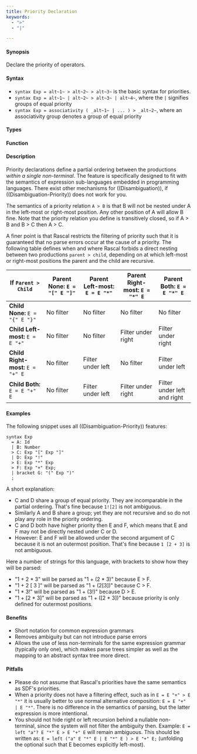 ```yaml
---
title: Priority Declaration
keywords:
  - ">"
  - "|"

---
```


#### Synopsis

Declare the priority of operators.

#### Syntax

*  `syntax Exp = alt~1~ > alt~2~ > alt~3~` is the basic syntax for priorities.
*  `syntax Exp = alt~1~ | alt~2~ > alt~3~ | alt~4~`, where the `|` signifies groups of equal priority
*  `syntax Exp = associativity ( _alt~1~ | ... ) > _alt~2~`, where an associativity group denotes a group of equal priority

#### Types

#### Function

#### Description

Priority declarations define a partial ordering between the productions _within a single non-terminal_. The feature is specifically designed to fit with the semantics of expression sub-languages embedded in programming languages. There exist other mechanisms for ((Disambiguation)), if ((Disambiguation-Priority)) does not work for you.

The semantics of a priority relation `A > B` is that B will not be nested under A in the left-most or right-most position.
Any other position of A will allow B fine. Note that the priority relation you define is transitively closed, so if A > B and B > C then A > C.

A finer point is that Rascal restricts the filtering of priority such that it is guaranteed that no parse errors occur at the cause of a priority. The following table defines when and where Rascal forbids a direct nesting between two productions `parent > child`, depending on at which left-most or right-most positions the parent and the child are recursive. 

| If `Parent > Child` | Parent None: `E = "[" E "]"` | Parent Left-most: `E = E "*"` |Parent  Right-most: `E = "*" E` | Parent Both: `E = E "*" E`   |
| --- | --- | --- | --- | --- |
| __Child None:__ `E = "{" E "}"`  | No filter        | No filter                    | No filter                     | No filter               |
| __Child Left-most:__ `E = E "+"` | No filter        | No filter                    | Filter under right            | Filter under right      |
| __Child Right-most:__ `E = "+" E`| No filter        | Filter under left            | No filter                     | Filter under left       |
| __Child Both:__ `E = E "+" E`    | No filter        | Filter under left            | Filter under right            | Filter under left and right  |


#### Examples

The following snippet uses all ((Disambiguation-Priority)) features:
```rascal
syntax Exp 
  = A: Id
  | B: Number 
  > C: Exp "[" Exp "]" 
  | D: Exp "!"
  > E: Exp "*" Exp 
  > F: Exp "+" Exp;
  | bracket G: "(" Exp ")"
  ;
```
A short explanation:

*  C and D share a group of equal priority. They are incomparable in the partial ordering. That's fine because `1![2]` is not ambiguous.
*  Similarly A and B share a group; yet they are not recursive and so do not play any role in the priority ordering.
*  C and D both have higher priority then E and F, which means that E and F may not be directly nested under C or D.
*  However: E and F will be allowed under the second argument of C because it is not an outermost position. That's fine because `1 [2 + 3]` is not ambiguous. 


Here a number of strings for this language, with brackets to show how they will be parsed: 

*  "1 + 2 * 3" will be parsed as "1 + (2 * 3)" because E > F.
*  "1 + 2 [ 3 ]" will be parsed as "1 + (2\[3\])" because C > F.
*  "1 * 3!" will be parsed as "1 + (3!)" because D > E.
*  "1 + [2 * 3]" will be parsed as "1 + ([2 * 3])" because priority is only defined for outermost positions.

#### Benefits

*  Short notation for common expression grammars
*  Removes ambiguity but can not introduce parse errors
*  Allows the use of less non-terminals for the same expression grammar (typically only one), which makes parse trees simpler as well as the mapping to an abstract syntax tree more direct.

#### Pitfalls

*  Please do not assume that Rascal's priorities have the same semantics as SDF's priorities.
*  When a priority does not have a filtering effect, such as in `E = E "+" > E "*"` it is usually better to use normal alternative composition: `E = E "+" | E "*"`. There is no difference in the semantics of parsing, but the latter expression is more intentional.
*  You should not hide right or left recursion behind a nullable non-terminal, since the system will not filter the ambiguity then. Example: 
`E = left "a"? E "*" E > E "+" E` will remain ambiguous. This should be written as: `E = left ("a" E "*" E | E "*" E ) > E "+" E;` (unfolding the optional such that E becomes explicitly left-most).

